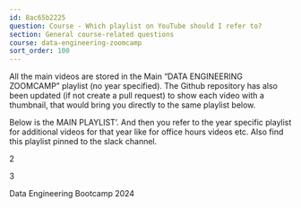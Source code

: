 ```yaml
---
id: 8ac65b2225
question: Course - Which playlist on YouTube should I refer to?
section: General course-related questions
course: data-engineering-zoomcamp
sort_order: 100
---
```


All the main videos are stored in the Main “DATA ENGINEERING ZOOMCAMP” playlist (no year specified). The Github repository has also been updated (if not create a pull request) to show each video with a thumbnail, that would bring you directly to the same playlist below.

Below is the MAIN PLAYLIST’. And then you refer to the year specific playlist for additional videos for that year like for office hours videos etc. Also find this playlist pinned to the slack channel.

2

3

Data Engineering Bootcamp 2024

